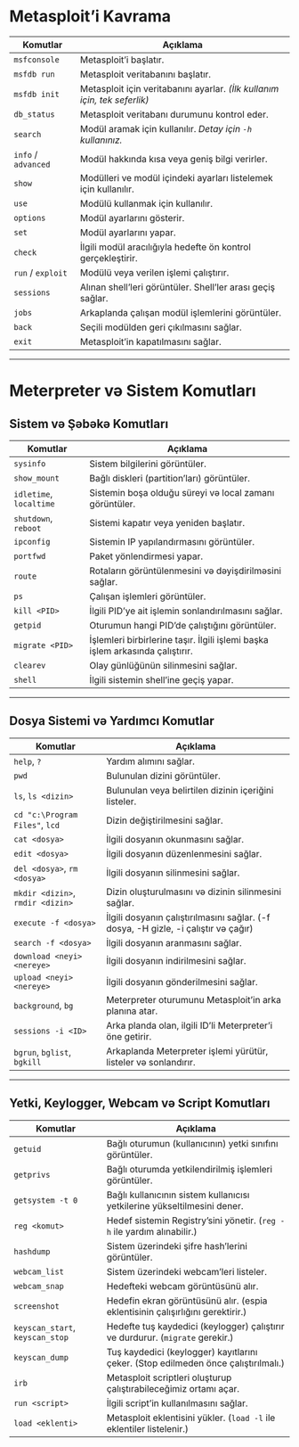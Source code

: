 # Metasploit’i Kavrama

| Komutlar        | Açıklama                                                                 |
|--------------------|--------------------------------------------------------------------------|
| `msfconsole`       | Metasploit’i başlatır.                                                   |
| `msfdb run`        | Metasploit veritabanını başlatır.                                       |
| `msfdb init`       | Metasploit için veritabanını ayarlar. *(İlk kullanım için, tek seferlik)*|
| `db_status`        | Metasploit veritabanı durumunu kontrol eder.                            |
| `search`           | Modül aramak için kullanılır. *Detay için `-h` kullanınız.*              |
| `info` / `advanced`| Modül hakkında kısa veya geniş bilgi verirler.                           |
| `show`             | Modülleri ve modül içindeki ayarları listelemek için kullanılır.        |
| `use`              | Modülü kullanmak için kullanılır.                                        |
| `options`          | Modül ayarlarını gösterir.                                               |
| `set`              | Modül ayarlarını yapar.                                                  |
| `check`            | İlgili modül aracılığıyla hedefte ön kontrol gerçekleştirir.            |
| `run` / `exploit`  | Modülü veya verilen işlemi çalıştırır.                                  |
| `sessions`         | Alınan shell’leri görüntüler. Shell’ler arası geçiş sağlar.              |
| `jobs`             | Arkaplanda çalışan modül işlemlerini görüntüler.                         |
| `back`             | Seçili modülden geri çıkılmasını sağlar.                                |
| `exit`             | Metasploit’in kapatılmasını sağlar.                                     |

---

# Meterpreter və Sistem Komutları

## Sistem və Şəbəkə Komutları

| Komutlar                    | Açıklama                                                                 |
|-----------------------------|--------------------------------------------------------------------------|
| `sysinfo`                   | Sistem bilgilerini görüntüler.                                          |
| `show_mount`                | Bağlı diskleri (partition’ları) görüntüler.                             |
| `idletime`, `localtime`     | Sistemin boşa olduğu süreyi və local zamanı görüntüler.                 |
| `shutdown`, `reboot`        | Sistemi kapatır veya yeniden başlatır.                                  |
| `ipconfig`                  | Sistemin IP yapılandırmasını görüntüler.                                |
| `portfwd`                   | Paket yönlendirmesi yapar.                                              |
| `route`                     | Rotaların görüntülenmesini və dəyişdirilməsini sağlar.                  |
| `ps`                        | Çalışan işlemleri görüntüler.                                           |
| `kill <PID>`                | İlgili PID’ye ait işlemin sonlandırılmasını sağlar.                     |
| `getpid`                    | Oturumun hangi PID’de çalıştığını görüntüler.                           |
| `migrate <PID>`             | İşlemleri birbirlerine taşır. İlgili işlemi başka işlem arkasında çalıştırır. |
| `clearev`                   | Olay günlüğünün silinmesini sağlar.                                    |
| `shell`                     | İlgili sistemin shell’ine geçiş yapar.                                 |

---

## Dosya Sistemi və Yardımcı Komutlar

| Komutlar                     | Açıklama                                                                 |
|------------------------------|--------------------------------------------------------------------------|
| `help`, `?`                  | Yardım alımını sağlar.                                                  |
| `pwd`                        | Bulunulan dizini görüntüler.                                            |
| `ls`, `ls <dizin>`           | Bulunulan veya belirtilen dizinin içeriğini listeler.                   |
| `cd "c:\Program Files"`, `lcd`| Dizin değiştirilmesini sağlar.                                         |
| `cat <dosya>`                | İlgili dosyanın okunmasını sağlar.                                     |
| `edit <dosya>`               | İlgili dosyanın düzenlenmesini sağlar.                                 |
| `del <dosya>`, `rm <dosya>`  | İlgili dosyanın silinmesini sağlar.                                    |
| `mkdir <dizin>`, `rmdir <dizin>` | Dizin oluşturulmasını və dizinin silinmesini sağlar.              |
| `execute -f <dosya>`         | İlgili dosyanın çalıştırılmasını sağlar. (-f dosya, -H gizle, -i çalıştır və çağır) |
| `search -f <dosya>`          | İlgili dosyanın aranmasını sağlar.                                     |
| `download <neyi> <nereye>`   | İlgili dosyanın indirilmesini sağlar.                                  |
| `upload <neyi> <nereye>`     | İlgili dosyanın gönderilmesini sağlar.                                 |
| `background`, `bg`           | Meterpreter oturumunu Metasploit’in arka planına atar.                 |
| `sessions -i <ID>`           | Arka planda olan, ilgili ID’li Meterpreter’i öne getirir.              |
| `bgrun`, `bglist`, `bgkill`  | Arkaplanda Meterpreter işlemi yürütür, listeler və sonlandırır.        |

---

## Yetki, Keylogger, Webcam və Script Komutları

| Komutlar                             | Açıklama                                                                 |
|--------------------------------------|--------------------------------------------------------------------------|
| `getuid`                             | Bağlı oturumun (kullanıcının) yetki sınıfını görüntüler.                |
| `getprivs`                           | Bağlı oturumda yetkilendirilmiş işlemleri görüntüler.                   |
| `getsystem -t 0`                     | Bağlı kullanıcının sistem kullanıcısı yetkilerine yükseltilmesini dener.|
| `reg <komut>`                        | Hedef sistemin Registry’sini yönetir. (`reg -h` ile yardım alınabilir.) |
| `hashdump`                           | Sistem üzerindeki şifre hash’lerini görüntüler.                         |
| `webcam_list`                        | Sistem üzerindeki webcam’leri listeler.                                 |
| `webcam_snap`                        | Hedefteki webcam görüntüsünü alır.                                      |
| `screenshot`                         | Hedefin ekran görüntüsünü alır. (espia eklentisinin çalışırlığını gerektirir.) |
| `keyscan_start`, `keyscan_stop`     | Hedefte tuş kaydedici (keylogger) çalıştırır ve durdurur. (`migrate` gerekir.) |
| `keyscan_dump`                       | Tuş kaydedici (keylogger) kayıtlarını çeker. (Stop edilmeden önce çalıştırılmalı.) |
| `irb`                                | Metasploit scriptleri oluşturup çalıştırabileceğimiz ortamı açar.       |
| `run <script>`                       | İlgili script’in kullanılmasını sağlar.                                 |
| `load <eklenti>`                     | Metasploit eklentisini yükler. (`load -l` ile eklentiler listelenir.)   |
